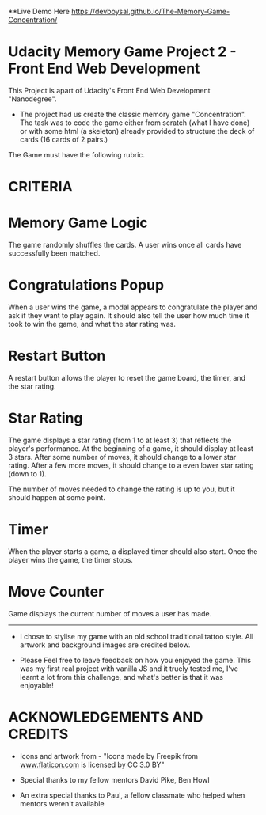 **Live Demo Here
https://devboysal.github.io/The-Memory-Game-Concentration/

# Udacity Memory Game Project 2 - Front End Web Development

This Project is apart of Udacity's Front End Web Development "Nanodegree".

*   The project had us create the classic memory game "Concentration".
    The task was to code the game either from scratch (what I have done) or with some html (a skeleton) already provided
    to structure the deck of cards (16 cards of 2 pairs.)

The Game must have the following rubric.

#   CRITERIA

#   Memory Game Logic

The game randomly shuffles the cards. A user wins once all cards have successfully been matched.

#   Congratulations Popup

When a user wins the game, a modal appears to congratulate the player and ask if they want to play again. It should also tell the user how much time it took to win the game, and what the star rating was.

#   Restart Button

A restart button allows the player to reset the game board, the timer, and the star rating.

#   Star Rating

The game displays a star rating (from 1 to at least 3) that reflects the player's performance. At the beginning of a game, it should display at least 3 stars. After some number of moves, it should change to a lower star rating. After a few more moves, it should change to a even lower star rating (down to 1).

The number of moves needed to change the rating is up to you, but it should happen at some point.

#   Timer

When the player starts a game, a displayed timer should also start. Once the player wins the game, the timer stops.

#   Move Counter

Game displays the current number of moves a user has made.

--------------------------------------------------------------------------------------------------------------------------------

*   I chose to stylise my game with an old school traditional tattoo style. All artwork and background images are credited below.

*   Please Feel free to leave feedback on how you enjoyed the game. This was my first real project with vanilla JS and it truely          tested me, I've learnt a lot from this challenge, and what's better is that it was enjoyable!



# ACKNOWLEDGEMENTS AND CREDITS

* Icons and artwork from - "Icons made by Freepik from www.flaticon.com is licensed by CC 3.0 BY"

* Special thanks to my fellow mentors David Pike, Ben Howl

* An extra special thanks to Paul, a fellow classmate who helped when mentors weren't available
